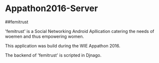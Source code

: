 # Appathon2016-Server

##femitrust


'femitrust' is a Social Networking Android Apllication catering the needs of woemen and thus empowering women.

This application was build during the WIE Appathon 2016.

The backend of 'femitrust' is scripted in Djnago.
